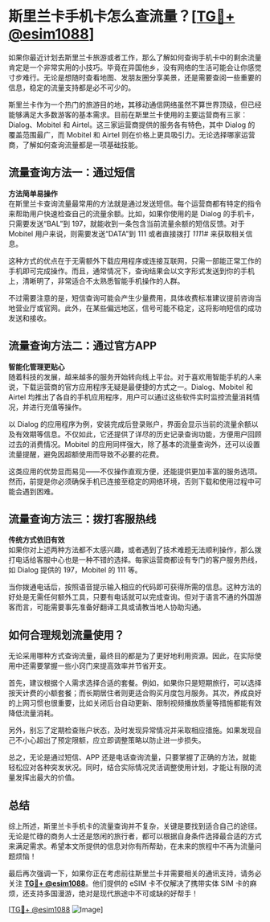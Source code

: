 # 斯里兰卡手机卡怎么查流量？[[TG💪+ @esim1088](https://t.me/s/esim1088)]

如果你最近计划去斯里兰卡旅游或者工作，那么了解如何查询手机卡中的剩余流量肯定是一个非常实用的小技巧。毕竟在异国他乡，没有网络的生活可能会让你感觉寸步难行。无论是想随时查看地图、发朋友圈分享美景，还是需要查阅一些重要的信息，稳定的流量支持都是必不可少的。

斯里兰卡作为一个热门的旅游目的地，其移动通信网络虽然不算世界顶级，但已经能够满足大多数游客的基本需求。目前在斯里兰卡使用的主要运营商有三家：Dialog、Mobitel 和 Airtel。这三家运营商提供的服务各有特色，其中 Dialog 的覆盖范围最广，而 Mobitel 和 Airtel 则在价格上更具吸引力。无论选择哪家运营商，了解如何查询流量都是一项基础技能。

## 流量查询方法一：通过短信

**方法简单易操作**  
在斯里兰卡查询流量最常用的方法就是通过发送短信。每个运营商都有特定的指令来帮助用户快速检查自己的流量余额。比如，如果你使用的是 Dialog 的手机卡，只需要发送“BAL”到 197，就能收到一条包含当前流量余额的短信反馈。对于 Mobitel 用户来说，则需要发送“DATA”到 111 或者直接拨打 *111*1# 来获取相关信息。

这种方式的优点在于无需额外下载应用程序或连接互联网，只需一部能正常工作的手机即可完成操作。而且，通常情况下，查询结果会以文字形式发送到你的手机上，清晰明了，非常适合不太熟悉智能手机操作的人群。

不过需要注意的是，短信查询可能会产生少量费用，具体收费标准建议提前咨询当地营业厅或官网。此外，在某些偏远地区，信号可能不稳定，这将影响短信的成功发送和接收。

## 流量查询方法二：通过官方APP

**智能化管理更贴心**  
随着科技的发展，越来越多的服务开始转向线上平台。对于喜欢用智能手机的人来说，下载运营商的官方应用程序无疑是最便捷的方式之一。Dialog、Mobitel 和 Airtel 均推出了各自的手机应用程序，用户可以通过这些软件实时监控流量消耗情况，并进行充值等操作。

以 Dialog 的应用程序为例，安装完成后登录账户，界面会显示当前的流量余额以及有效期等信息。不仅如此，它还提供了详尽的历史记录查询功能，方便用户回顾过去的消费情况。Mobitel 的应用同样强大，除了基本的流量查询外，还可以设置流量提醒，避免因超额使用而导致不必要的花费。

这类应用的优势显而易见——不仅操作直观方便，还能提供更加丰富的服务选项。然而，前提是你必须确保手机已连接至稳定的网络环境，否则下载和使用过程中可能会遇到困难。

## 流量查询方法三：拨打客服热线

**传统方式依旧有效**  
如果你对上述两种方法都不太感兴趣，或者遇到了技术难题无法顺利操作，那么拨打电话给客服中心也是一种不错的选择。每家运营商都设有专门的客户服务热线，如 Dialog 提供的 197，Mobitel 的 111 等。

当你拨通电话后，按照语音提示输入相应的代码即可获得所需的信息。这种方法的好处是无需任何额外工具，只要有电话就可以完成查询。但对于语言不通的外国游客而言，可能需要事先准备好翻译工具或请教当地人协助沟通。

## 如何合理规划流量使用？

无论采用哪种方式查询流量，最终目的都是为了更好地利用资源。因此，在实际使用中还需要掌握一些小窍门来提高效率并节省开支。

首先，建议根据个人需求选择合适的套餐。例如，如果你只是短期旅行，可以选择按天计费的小额套餐；而长期居住者则更适合购买月度包月服务。其次，养成良好的上网习惯也很重要，比如关闭后台自动更新、限制视频播放质量等措施都能有效降低流量消耗。

另外，别忘了定期检查账户状态，及时发现异常情况并采取相应措施。如果发现自己不小心超出了预定限额，应立即调整策略以防止进一步损失。

总之，无论是通过短信、APP 还是电话查询流量，只要掌握了正确的方法，就能轻松应对各种突发状况。同时，结合实际情况灵活调整使用计划，才能让有限的流量发挥出最大的价值。

## 总结

综上所述，斯里兰卡手机卡的流量查询并不复杂，关键是要找到适合自己的途径。无论是忙碌的商务人士还是悠闲的旅行者，都可以根据自身条件选择最合适的方式来满足需求。希望本文所提供的信息对你有所帮助，在未来的旅程中不再为流量问题烦恼！

最后再次强调一下，如果你正在考虑前往斯里兰卡并需要相关的通讯支持，请务必关注 **[TG💪+ @esim1088](https://t.me/s/esim1088)**。他们提供的 eSIM 卡不仅解决了携带实体 SIM 卡的麻烦，还支持多国漫游，绝对是现代旅途中不可或缺的好帮手！

[[TG💪+ @esim1088](https://t.me/s/esim1088) ![Image](https://i.postimg.cc/4NQfJmqS/Snipaste-2025-05-13-00-14-12.png)]